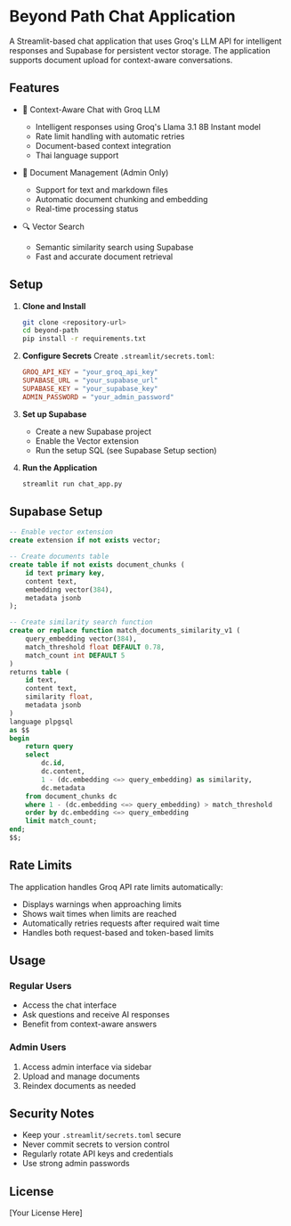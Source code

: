 # Beyond Path Chat Application

A Streamlit-based chat application that uses Groq's LLM API for intelligent responses and Supabase for persistent vector storage. The application supports document upload for context-aware conversations.

## Features

- 💬 Context-Aware Chat with Groq LLM
  - Intelligent responses using Groq's Llama 3.1 8B Instant model
  - Rate limit handling with automatic retries
  - Document-based context integration
  - Thai language support
  
- 📄 Document Management (Admin Only)
  - Support for text and markdown files
  - Automatic document chunking and embedding
  - Real-time processing status
  
- 🔍 Vector Search
  - Semantic similarity search using Supabase
  - Fast and accurate document retrieval

## Setup

1. **Clone and Install**
   ```bash
   git clone <repository-url>
   cd beyond-path
   pip install -r requirements.txt
   ```

2. **Configure Secrets**
   Create `.streamlit/secrets.toml`:
   ```toml
   GROQ_API_KEY = "your_groq_api_key"
   SUPABASE_URL = "your_supabase_url"
   SUPABASE_KEY = "your_supabase_key"
   ADMIN_PASSWORD = "your_admin_password"
   ```

3. **Set up Supabase**
   - Create a new Supabase project
   - Enable the Vector extension
   - Run the setup SQL (see Supabase Setup section)

4. **Run the Application**
   ```bash
   streamlit run chat_app.py
   ```

## Supabase Setup

```sql
-- Enable vector extension
create extension if not exists vector;

-- Create documents table
create table if not exists document_chunks (
    id text primary key,
    content text,
    embedding vector(384),
    metadata jsonb
);

-- Create similarity search function
create or replace function match_documents_similarity_v1 (
    query_embedding vector(384),
    match_threshold float DEFAULT 0.78,
    match_count int DEFAULT 5
)
returns table (
    id text,
    content text,
    similarity float,
    metadata jsonb
)
language plpgsql
as $$
begin
    return query
    select
        dc.id,
        dc.content,
        1 - (dc.embedding <=> query_embedding) as similarity,
        dc.metadata
    from document_chunks dc
    where 1 - (dc.embedding <=> query_embedding) > match_threshold
    order by dc.embedding <=> query_embedding
    limit match_count;
end;
$$;
```

## Rate Limits

The application handles Groq API rate limits automatically:
- Displays warnings when approaching limits
- Shows wait times when limits are reached
- Automatically retries requests after required wait time
- Handles both request-based and token-based limits

## Usage

### Regular Users
- Access the chat interface
- Ask questions and receive AI responses
- Benefit from context-aware answers

### Admin Users
1. Access admin interface via sidebar
2. Upload and manage documents
3. Reindex documents as needed

## Security Notes

- Keep your `.streamlit/secrets.toml` secure
- Never commit secrets to version control
- Regularly rotate API keys and credentials
- Use strong admin passwords

## License

[Your License Here]
